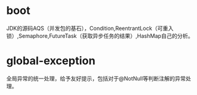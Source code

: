 # boot
JDK的源码AQS（并发包的基石），Condition,ReentrantLock（可重入锁）,Semaphore,FutureTask（获取异步任务的结果）,HashMap自己的分析。

# global-exception
全局异常的统一处理，给予友好提示，包括对于@NotNull等判断注解的异常处理。


